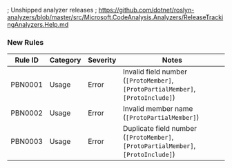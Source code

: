 ﻿; Unshipped analyzer releases
; https://github.com/dotnet/roslyn-analyzers/blob/master/src/Microsoft.CodeAnalysis.Analyzers/ReleaseTrackingAnalyzers.Help.md

### New Rules

Rule ID  | Category | Severity | Notes
---------|----------|----------|--------------------
PBN0001  | Usage    | Error    | Invalid field number (`[ProtoMember]`, `[ProtoPartialMember]`, `[ProtoInclude]`)
PBN0002  | Usage    | Error    | Invalid member name (`[ProtoPartialMember]`)
PBN0003  | Usage    | Error    | Duplicate field number (`[ProtoMember]`, `[ProtoPartialMember]`, `[ProtoInclude]`)